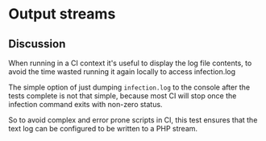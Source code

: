 # Output streams

## Discussion

When running in a CI context it's useful to display the log file contents, to avoid the time wasted running it again locally to access infection.log  

The simple option of just dumping `infection.log` to the console after the tests complete is not that simple, because most CI will stop once the infection command exits with non-zero status.

So to avoid complex and error prone scripts in CI, this test ensures that the text log can be configured to be written to a PHP stream.

